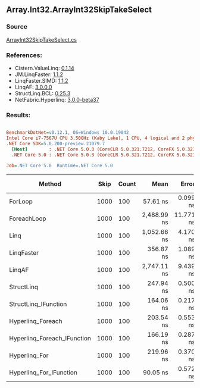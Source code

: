 ﻿## Array.Int32.ArrayInt32SkipTakeSelect

### Source
[ArrayInt32SkipTakeSelect.cs](../LinqBenchmarks/Array/Int32/ArrayInt32SkipTakeSelect.cs)

### References:
- Cistern.ValueLinq: [0.1.14](https://www.nuget.org/packages/Cistern.ValueLinq/0.1.14)
- JM.LinqFaster: [1.1.2](https://www.nuget.org/packages/JM.LinqFaster/1.1.2)
- LinqFaster.SIMD: [1.1.2](https://www.nuget.org/packages/LinqFaster.SIMD/1.0.3)
- LinqAF: [3.0.0.0](https://www.nuget.org/packages/LinqAF/3.0.0.0)
- StructLinq.BCL: [0.25.3](https://www.nuget.org/packages/StructLinq.BCL/0.25.3)
- NetFabric.Hyperlinq: [3.0.0-beta37](https://www.nuget.org/packages/NetFabric.Hyperlinq/3.0.0-beta37)

### Results:
``` ini

BenchmarkDotNet=v0.12.1, OS=Windows 10.0.19042
Intel Core i7-7567U CPU 3.50GHz (Kaby Lake), 1 CPU, 4 logical and 2 physical cores
.NET Core SDK=5.0.200-preview.21079.7
  [Host]        : .NET Core 5.0.3 (CoreCLR 5.0.321.7212, CoreFX 5.0.321.7212), X64 RyuJIT
  .NET Core 5.0 : .NET Core 5.0.3 (CoreCLR 5.0.321.7212, CoreFX 5.0.321.7212), X64 RyuJIT

Job=.NET Core 5.0  Runtime=.NET Core 5.0  

```
|                      Method | Skip | Count |        Mean |     Error |   StdDev | Ratio | RatioSD |  Gen 0 | Gen 1 | Gen 2 | Allocated |
|---------------------------- |----- |------ |------------:|----------:|---------:|------:|--------:|-------:|------:|------:|----------:|
|                     ForLoop | 1000 |   100 |    57.61 ns |  0.099 ns | 0.093 ns |  1.00 |    0.00 |      - |     - |     - |         - |
|                 ForeachLoop | 1000 |   100 | 2,488.99 ns | 11.771 ns | 9.829 ns | 43.19 |    0.14 | 0.0153 |     - |     - |      32 B |
|                        Linq | 1000 |   100 | 1,052.66 ns |  4.170 ns | 3.900 ns | 18.27 |    0.08 | 0.0725 |     - |     - |     152 B |
|                  LinqFaster | 1000 |   100 |   356.87 ns |  1.089 ns | 1.018 ns |  6.19 |    0.02 | 0.6080 |     - |     - |    1272 B |
|                      LinqAF | 1000 |   100 | 2,747.11 ns |  9.439 ns | 7.882 ns | 47.67 |    0.15 |      - |     - |     - |         - |
|                  StructLinq | 1000 |   100 |   247.94 ns |  0.500 ns | 0.444 ns |  4.30 |    0.01 | 0.0458 |     - |     - |      96 B |
|        StructLinq_IFunction | 1000 |   100 |   164.06 ns |  0.217 ns | 0.170 ns |  2.85 |    0.01 |      - |     - |     - |         - |
|           Hyperlinq_Foreach | 1000 |   100 |   203.54 ns |  0.553 ns | 0.431 ns |  3.53 |    0.01 |      - |     - |     - |         - |
| Hyperlinq_Foreach_IFunction | 1000 |   100 |   166.19 ns |  0.287 ns | 0.268 ns |  2.88 |    0.01 |      - |     - |     - |         - |
|               Hyperlinq_For | 1000 |   100 |   219.96 ns |  0.370 ns | 0.328 ns |  3.82 |    0.01 |      - |     - |     - |         - |
|     Hyperlinq_For_IFunction | 1000 |   100 |    90.05 ns |  0.572 ns | 0.507 ns |  1.56 |    0.01 |      - |     - |     - |         - |
